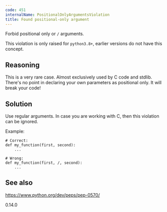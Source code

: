 ```yaml
---
code: 451
internalName: PositionalOnlyArgumentsViolation
title: Found positional-only argument
---
```


Forbid positional only or `/` arguments.

This violation is only raised for `python3.8+`, earlier versions do not
have this concept.

## Reasoning
This is a very rare case. Almost exclusively used by C code and
stdlib. There's no point in declaring your own parameters as
positional only. It will break your code\!

## Solution
Use regular arguments. In case you are working with C, then this
violation can be ignored.

Example:

    # Correct:
    def my_function(first, second):
        ...
    
    # Wrong:
    def my_function(first, /, second):
        ...

## See also
<https://www.python.org/dev/peps/pep-0570/>

<div class="versionadded">

0.14.0

</div>
